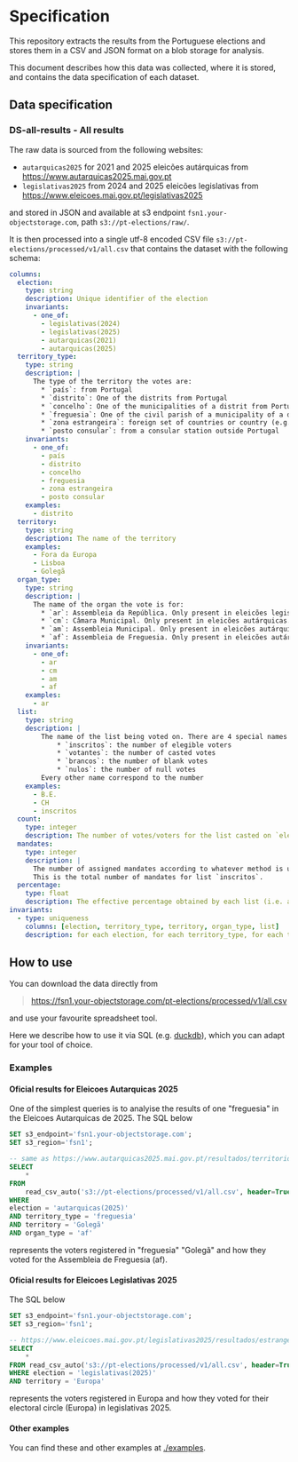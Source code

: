# Specification

This repository extracts the results from the Portuguese elections
and stores them in a CSV and JSON format on a blob storage for analysis.

This document describes how this data was collected, where it is stored, and contains the data specification
of each dataset.

## Data specification

### DS-all-results - All results

The raw data is sourced from the following websites:

* `autarquicas2025` for 2021 and 2025 eleicões autárquicas from https://www.autarquicas2025.mai.gov.pt
* `legislativas2025` from 2024 and 2025 eleicões legislativas from https://www.eleicoes.mai.gov.pt/legislativas2025

and stored in JSON and available at s3 endpoint `fsn1.your-objectstorage.com`, path `s3://pt-elections/raw/`.

It is then processed into a single utf-8 encoded CSV file `s3://pt-elections/processed/v1/all.csv` that contains the dataset with the following schema:

```yaml
columns:
  election:
    type: string
    description: Unique identifier of the election
    invariants:
      - one_of:
        - legislativas(2024)
        - legislativas(2025)
        - autarquicas(2021)
        - autarquicas(2025)
  territory_type:
    type: string
    description: |
      The type of the territory the votes are:
        * `país`: from Portugal
        * `distrito`: One of the distrits from Portugal
        * `concelho`: One of the municipalities of a distrit from Portugal
        * `freguesia`: One of the civil parish of a municipality of a distrit from Portugal
        * `zona estrangeira`: foreign set of countries or country (e.g. Europa, Alemanha)
        * `posto consular`: from a consular station outside Portugal
    invariants:
      - one_of:
        - país
        - distrito
        - concelho
        - freguesia
        - zona estrangeira
        - posto consular
    examples:
      - distrito
  territory:
    type: string
    description: The name of the territory
    examples:
      - Fora da Europa
      - Lisboa
      - Golegã
  organ_type:
    type: string
    description: |
      The name of the organ the vote is for:
        * `ar`: Assembleia da República. Only present in eleicões legislativas.
        * `cm`: Câmara Municipal. Only present in eleicões autárquicas.
        * `am`: Assembleia Municipal. Only present in eleicões autárquicas.
        * `af`: Assembleia de Freguesia. Only present in eleicões autárquicas.
    invariants:
      - one_of:
        - ar
        - cm
        - am
        - af
    examples:
      - ar
  list:
    type: string
    description: |
        The name of the list being voted on. There are 4 special names on this column:
            * `inscritos`: the number of elegible voters
            * `votantes`: the number of casted votes
            * `brancos`: the number of blank votes
            * `nulos`: the number of null votes
        Every other name correspond to the number
    examples:
      - B.E.
      - CH
      - inscritos
  count:
    type: integer
    description: The number of votes/voters for the list casted on `election`, `territory_type`, `territory` and `list`.
  mandates:
    type: integer
    description: |
      The number of assigned mandates according to whatever method is used to assign mandates used in the election.
      This is the total number of mandates for list `inscritos`.
  percentage:
    type: float
    description: The effective percentage obtained by each list (i.e. after discounting nulls and blanks).
invariants:
  - type: uniqueness
    columns: [election, territory_type, territory, organ_type, list]
    description: for each election, for each territory_type, for each territory, for each organ_type and for each list, there is exactly one row - the outcomes of casted votes
```

## How to use

You can download the data directly from

> https://fsn1.your-objectstorage.com/pt-elections/processed/v1/all.csv

and use your favourite spreadsheet tool.

Here we describe how to use it via SQL (e.g. [duckdb](https://duckdb.org/)),
which you can adapt for your tool of choice.

### Examples

#### Oficial results for Eleicoes Autarquicas 2025

One of the simplest queries is to analyise the results of one "freguesia" in the Eleicoes Autarquicas de 2025.
The SQL below

```sql
SET s3_endpoint='fsn1.your-objectstorage.com';
SET s3_region='fsn1';

-- same as https://www.autarquicas2025.mai.gov.pt/resultados/territorio-nacional?local=2429&election=AF
SELECT
    *
FROM
    read_csv_auto('s3://pt-elections/processed/v1/all.csv', header=True)
WHERE
election = 'autarquicas(2025)'
AND territory_type = 'freguesia'
AND territory = 'Golegã'
AND organ_type = 'af'
```

represents the voters registered in "freguesia" "Golegã" and how they voted for the Assembleia de Freguesia (af).

#### Oficial results for Eleicoes Legislativas 2025

The SQL below

```sql
SET s3_endpoint='fsn1.your-objectstorage.com';
SET s3_region='fsn1';

-- https://www.eleicoes.mai.gov.pt/legislativas2025/resultados/estrangeiro?local=FOREIGN-800000
SELECT
    *
FROM read_csv_auto('s3://pt-elections/processed/v1/all.csv', header=True)
WHERE election = 'legislativas(2025)'
AND territory = 'Europa'
```

represents the voters registered in Europa and how they voted for their electoral circle (Europa) in legislativas 2025.

#### Other examples

You can find these and other examples at [./examples](./examples/).
